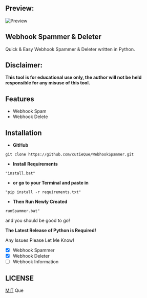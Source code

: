 ## Preview: 
![Preview](https://cdn.discordapp.com/attachments/892279080416849933/892671100478193674/preview.png)
##
## Webhook Spammer & Deleter
Quick & Easy Webhook Spammer & Deleter written in Python.
## **Disclaimer:**
**This tool is for educational use only, the author will not be held responsible for any misuse of this tool.**
## Features

- Webhook Spam
- Webhook Delete

## Installation

-   **GitHub**

```
git clone https://github.com/cutieQue/WebhookSpammer.git
```

- **Install Requirements**

```
"install.bat"
```

- **or go to your Terminal and paste in**

```
"pip install -r requirements.txt"
```

- **Then Run Newly Created**

```
runSpammer.bat"
```

and you should be good to go!

**The Latest Release of Python is Required!**

Any Issues Please Let Me Know!

- [x] Webhook Spammer
- [x] Webhook Deleter
- [ ] Webhook Information

## LICENSE

[MIT](https://github.com/cutieQue/WebhookSpammer/blob/main/LICENSE)  Que

